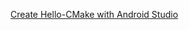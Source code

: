 [Create Hello-CMake with Android Studio](http://clmirror.storage.googleapis.com/codelabs/android-studio-cmake/index.html?index=..%2F..index#0)

